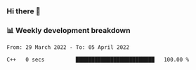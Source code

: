 ### Hi there 👋

### 📊 Weekly development breakdown
<!--START_SECTION:waka-->

```text
From: 29 March 2022 - To: 05 April 2022

C++   0 secs          █████████████████████████   100.00 %
```

<!--END_SECTION:waka-->
